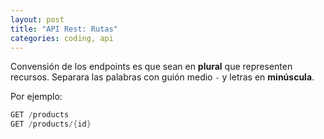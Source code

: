 ```yaml
---
layout: post
title: "API Rest: Rutas"
categories: coding, api
---
```


Convensión de los endpoints es que sean en **plural** que representen recursos. Separara las palabras con guión medio `-` y letras en **minúscula**.

Por ejemplo:

```csharp
GET /products
GET /products/{id}
```
